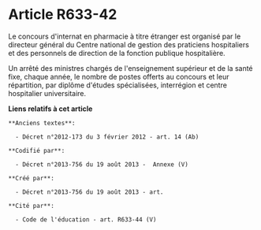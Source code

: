 # Article R633-42

Le concours d'internat en pharmacie à titre étranger est organisé par le directeur général du Centre national de gestion des
praticiens hospitaliers et des personnels de direction de la fonction publique hospitalière.

Un arrêté des ministres chargés de l'enseignement supérieur et de la santé fixe, chaque année, le nombre de postes offerts au
concours et leur répartition, par diplôme d'études spécialisées, interrégion et centre hospitalier universitaire.

**Liens relatifs à cet article**

	**Anciens textes**:

	  - Décret n°2012-173 du 3 février 2012 - art. 14 (Ab)

	**Codifié par**:

	  - Décret n°2013-756 du 19 août 2013 -  Annexe (V)

	**Créé par**:

	  - Décret n°2013-756 du 19 août 2013 - art.

	**Cité par**:

	  - Code de l'éducation - art. R633-44 (V)
